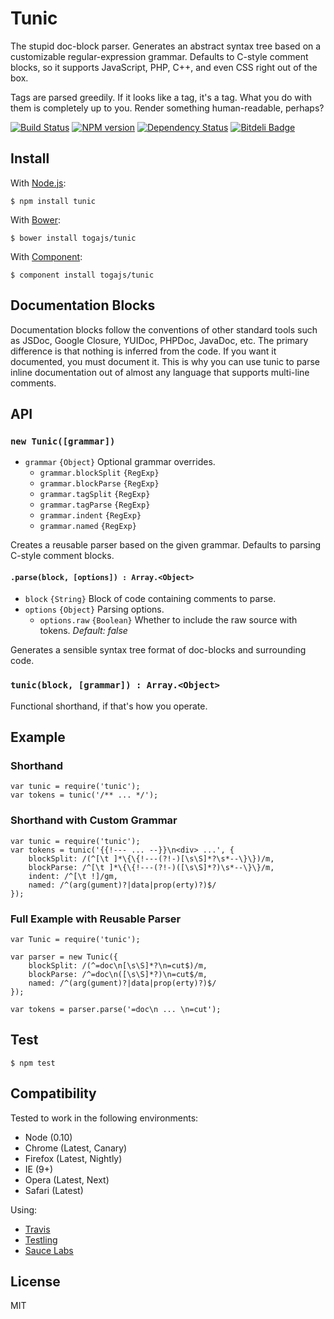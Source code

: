 # Tunic

The stupid doc-block parser. Generates an abstract syntax tree based on a customizable regular-expression grammar. Defaults to C-style comment blocks, so it supports JavaScript, PHP, C++, and even CSS right out of the box.

Tags are parsed greedily. If it looks like a tag, it's a tag. What you do with them is completely up to you. Render something human-readable, perhaps?

[![Build Status](https://travis-ci.org/togajs/tunic.png?branch=master)](https://travis-ci.org/togajs/tunic)
[![NPM version](https://badge.fury.io/js/tunic.png)](http://badge.fury.io/js/tunic)
[![Dependency Status](https://gemnasium.com/togajs/tunic.png)](https://gemnasium.com/togajs/tunic)
[![Bitdeli Badge](https://d2weczhvl823v0.cloudfront.net/togajs/tunic/trend.png)](https://bitdeli.com/free "Bitdeli Badge")

## Install

With [Node.js](http://nodejs.org):

    $ npm install tunic

With [Bower](http://bower.io):

    $ bower install togajs/tunic

With [Component](http://component.io):

    $ component install togajs/tunic

## Documentation Blocks

Documentation blocks follow the conventions of other standard tools such as JSDoc, Google Closure, YUIDoc, PHPDoc, JavaDoc, etc. The primary difference is that nothing is inferred from the code. If you want it documented, you must document it. This is why you can use tunic to parse inline documentation out of almost any language that supports multi-line comments.

## API

### `new Tunic([grammar])`

- `grammar` `{Object}` Optional grammar overrides.
  - `grammar.blockSplit` `{RegExp}`
  - `grammar.blockParse` `{RegExp}`
  - `grammar.tagSplit` `{RegExp}`
  - `grammar.tagParse` `{RegExp}`
  - `grammar.indent` `{RegExp}`
  - `grammar.named` `{RegExp}`

Creates a reusable parser based on the given grammar. Defaults to parsing C-style comment blocks.

#### `.parse(block, [options]) : Array.<Object>`

- `block` `{String}` Block of code containing comments to parse.
- `options` `{Object}` Parsing options.
  - `options.raw` `{Boolean}` Whether to include the raw source with tokens. _Default: false_

Generates a sensible syntax tree format of doc-blocks and surrounding code.

### `tunic(block, [grammar]) : Array.<Object>`

Functional shorthand, if that's how you operate.

## Example

### Shorthand

    var tunic = require('tunic');
    var tokens = tunic('/** ... */');

### Shorthand with Custom Grammar

    var tunic = require('tunic');
    var tokens = tunic('{{!--- ... --}}\n<div> ...', {
        blockSplit: /(^[\t ]*\{\{!---(?!-)[\s\S]*?\s*--\}\})/m,
        blockParse: /^[\t ]*\{\{!---(?!-)([\s\S]*?)\s*--\}\}/m,
        indent: /^[\t !]/gm,
        named: /^(arg(gument)?|data|prop(erty)?)$/
    });

### Full Example with Reusable Parser

    var Tunic = require('tunic');

    var parser = new Tunic({
        blockSplit: /(^=doc\n[\s\S]*?\n=cut$)/m,
        blockParse: /^=doc\n([\s\S]*?)\n=cut$/m,
        named: /^(arg(gument)?|data|prop(erty)?)$/
    });

    var tokens = parser.parse('=doc\n ... \n=cut');

## Test

    $ npm test

## Compatibility

Tested to work in the following environments:

- Node (0.10)
- Chrome (Latest, Canary)
- Firefox (Latest, Nightly)
- IE (9+)
- Opera (Latest, Next)
- Safari (Latest)

Using:

- [Travis](https://travis-ci.org/togajs/tunic)
- [Testling](http://ci.testling.com/togajs/tunic)
- [Sauce Labs](https://saucelabs.com/u/togajs-tunic)

## License

MIT
